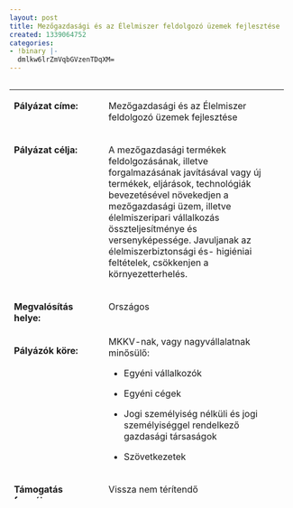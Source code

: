 ```yaml
---
layout: post
title: Mezőgazdasági és az Élelmiszer feldolgozó üzemek fejlesztése
created: 1339064752
categories:
- !binary |-
  dmlkw6lrZmVqbGVzenTDqXM=
---
```

<table style="width: 487px; height: 726px;" align="left" border="0" cellpadding="0" cellspacing="0"><tbody><tr align="left" valign="top"><td style="width: 187px;"><p><strong>Pályázat címe:</strong></p></td><td style="width: 423px;"><p>Mezőgazdasági és az Élelmiszer feldolgozó üzemek fejlesztése</p></td></tr><tr align="left" valign="top"><td style="width: 187px;"><p><strong>Pályázat célja:</strong></p></td><td style="width: 423px;"><p>A mezőgazdasági termékek feldolgozásának, illetve forgalmazásának javításával vagy új termékek, eljárások, technológiák bevezetésével növekedjen a mezőgazdasági üzem, illetve élelmiszeripari vállalkozás összteljesítménye és versenyképessége. Javuljanak az élelmiszerbiztonsági és- higiéniai feltételek, csökkenjen a környezetterhelés.</p></td></tr><tr align="left" valign="top"><td style="width: 187px;"><p><strong>Megvalósítás helye:</strong></p></td><td style="width: 423px;"><p>Országos</p></td></tr><tr align="left" valign="top"><td style="width: 187px;"><p><strong>Pályázók köre:</strong></p></td><td style="width: 423px;">MKKV-nak, vagy nagyvállalatnak minősülő:<br><ul><li>Egyéni vállalkozók</li></ul><ul><li><p>Egyéni cégek</p></li></ul><ul><li><p>Jogi személyiség nélküli és jogi személyiséggel rendelkező gazdasági társaságok</p></li></ul><ul><li><p>Szövetkezetek</p></li></ul></td></tr><tr align="left" valign="top"><td style="width: 187px;"><p><strong>Támogatás formája:</strong></p></td><td style="width: 423px;"><p>Vissza nem térítendő</p></td></tr><tr align="left" valign="top"><td style="width: 187px;"><p><strong>Támogatás mértéke:</strong></p></td><td style="width: 423px;"><ul><li><p>Mértéke: 40-60%</p></li></ul><ul><li><p>Min. 2,5 millió Ft</p></li></ul><ul><li><p>Nax. 100 millió Ft</p></li></ul><ul><li><p>Vágópontok létrehozása és korszerűsítése: min. 2,5 millió Ft, max: 30 millió Ft,</p></li></ul><ul><li><p>Szoftverbeszerzés esetén max: 10 millió Ft</p></li></ul></td></tr><tr align="left" valign="top"><td style="width: 187px;"><p><strong>Elszámolható költségek:</strong></p></td><td style="width: 423px;"><ul><li><p>Gép- és technológia beszerzés</p></li></ul><ul><li><p>Épület építése és felújítása</p></li></ul><ul><li><p>Szoftverfejlesztés és hardver beszerzés</p></li></ul><ul><li><p>Bor-, pálinka- és halfeldolgozás gépbeszerzés nem támogatható</p></li></ul><ul><li><p>58.000.000 Ft nettó támogatási összeg felett jogerős építési engedély benyújtásával lesz lehetőség</p></li></ul></td></tr><tr align="left" valign="top"><td style="width: 187px;"><p><strong>Támogatási célterületek:</strong></p></td><td style="width: 423px;"><ol><li><p>célterület: a versenyképesség javítása, termékszerkezet átalakítása</p></li><li><p>célterület: élelmiszerbiztonsági és környezetvédelmi feltételek javítása, az energiafelhasználás racionalizálása, továbbá üzemirányítás korszerűsítése</p></li><li><p>célterület: vágópontok létrehozása és korszerűsítése</p></li></ol></td></tr><tr align="left" valign="top"><td style="width: 187px;"><p><strong>Beadási határidő:<br></strong></p></td><td style="width: 423px;"><p>2012. június 22-től - július 23-ig (MVH)</p></td></tr><tr align="left" valign="top"><td style="width: 187px;"><p><strong>Közreműködő szervezet:</strong></p></td><td style="width: 423px;"><p>Mezõgazdasági és Vidékfejlesztési Hivatal</p></td></tr><tr align="left" valign="top"><td style="width: 187px;"><p><strong>Letöltendő dokumentáció:</strong></p></td><td style="width: 423px;"><p><a href="http://www.kormany.hu/hu/videkfejlesztesi-miniszterium/videkfejlesztesert-felelos-allamtitkarsag/hirek/5-milliard-forintra-palyazhatnak-az-elelmiszeripari-vallalkozasok" target="_blank" title="A cikk jobb oldalán a kapcsolódó anyagok dobozból letölthető PDF formátumban">49/2012. (V. 22.) VM rendelet</a></p></td></tr></tbody></table>
